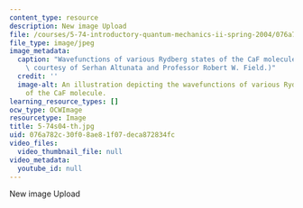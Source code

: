 ```yaml
---
content_type: resource
description: New image Upload
file: /courses/5-74-introductory-quantum-mechanics-ii-spring-2004/076a782c30f08ae81f07deca872834fc_5-74s04-th.jpg
file_type: image/jpeg
image_metadata:
  caption: "Wavefunctions of various Rydberg states of the CaF molecule.\_ (Image\
    \ courtesy of Serhan Altunata and Professor Robert W. Field.)"
  credit: ''
  image-alt: An illustration depicting the wavefunctions of various Rydberg states
    of the CaF molecule.
learning_resource_types: []
ocw_type: OCWImage
resourcetype: Image
title: 5-74s04-th.jpg
uid: 076a782c-30f0-8ae8-1f07-deca872834fc
video_files:
  video_thumbnail_file: null
video_metadata:
  youtube_id: null
---
```

New image Upload

